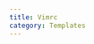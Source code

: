 ```yaml
---
title: Vimrc
category: Templates
---
```



<div id="github"></div>
<script>
getText("https://raw.githubusercontent.com/WheatBeer/posts/master/templates/vimrc.md");
</script>

